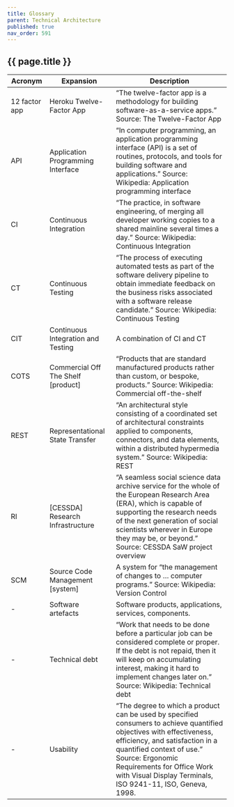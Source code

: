 ```yaml
---
title: Glossary
parent: Technical Architecture
published: true
nav_order: 591
---
```


## {{ page.title }}

| Acronym       | Expansion                          | Description                                                                                                                                                                                                                                                                                        |
|---------------|------------------------------------|----------------------------------------------------------------------------------------------------------------------------------------------------------------------------------------------------------------------------------------------------------------------------------------------------|
| 12 factor app | Heroku Twelve-Factor App           | “The twelve-factor app is a methodology for building software-as-a-service apps.” Source: The Twelve-Factor App                                                                                                                                                                                    |
| API           | Application Programming Interface  | “In computer programming, an application programming interface (API) is a set of routines, protocols, and tools for building software and applications.” Source: Wikipedia: Application programming interface                                                                                      |
| CI            | Continuous Integration             | “The practice, in software engineering, of merging all developer working copies to a shared mainline several times a day.” Source: Wikipedia: Continuous Integration                                                                                                                               |
| CT            | Continuous Testing                 | “The process of executing automated tests as part of the software delivery pipeline to obtain immediate feedback on the business risks associated with a software release candidate.” Source: Wikipedia: Continuous Testing                                                                        |
| CIT           | Continuous Integration and Testing | A combination of CI and CT                                                                                                                                                                                                                                                                         |
| COTS          | Commercial Off The Shelf [product] | “Products that are standard manufactured products rather than custom, or bespoke, products.” Source: Wikipedia: Commercial off-the-shelf                                                                                                                                                           |
| REST          | Representational State Transfer    | “An architectural style consisting of a coordinated set of architectural constraints applied to components, connectors, and data elements, within a distributed hypermedia system.” Source: Wikipedia: REST                                                                                        |
| RI            | [CESSDA] Research Infrastructure   | “A seamless social science data archive service for the whole of the European Research Area (ERA), which is capable of supporting the research needs of the next generation of social scientists wherever in Europe they may be, or beyond.” Source:  CESSDA SaW project overview                  |
| SCM           | Source Code Management [system]    | A system for “the management of changes to … computer programs.” Source: Wikipedia: Version Control                                                                                                                                                                                                |
| -             | Software artefacts                 | Software products, applications, services, components.                                                                                                                                                                                                                                             |
| -             | Technical debt                     | “Work that needs to be done before a particular job can be considered complete or proper. If the debt is not repaid, then it will keep on accumulating interest, making it hard to implement changes later on.”  Source: Wikipedia: Technical debt                                                 |
| -             | Usability                          | “The degree to which a product can be used by specified consumers to achieve quantified objectives with effectiveness, efficiency, and satisfaction in a quantified context of use.” Source: Ergonomic Requirements for Office Work with Visual Display Terminals, ISO 9241-11, ISO, Geneva, 1998. |